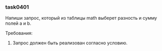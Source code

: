 
### task0401

Напиши запрос, который из таблицы math выберет разность и сумму полей a и b.


Требования:
1.	Запрос должен быть реализован согласно условию.


